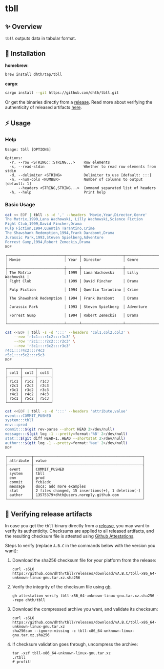 # tbll

✨ Overview
---

`tbll` outputs data in tabular format.

💾 Installation
---

**homebrew**:

```sh
brew install dhth/tap/tbll
```

**cargo**:

```sh
cargo install --git https://github.com/dhth/tbll.git
```

Or get the binaries directly from a [release][1]. Read more about verifying the
authenticity of released artifacts [here](#-verifying-release-artifacts).

⚡️ Usage
---

### Help

```text
Usage: tbll [OPTIONS]

Options:
  -r, --row <STRING:::STRING...>    Row elements
  -s, --read-stdin                  Whether to read row elements from stdin
  -d, --delimiter <STRING>          Delimiter to use [default: :::]
  -n, --num-cols <NUMBER>           Number of columns to output [default: 1]
      --headers <STRING,STRING...>  Command separated list of headers
  -h, --help                        Print help
```

### Basic Usage

```bash
cat << EOF | tbll -s -d ',' --headers 'Movie,Year,Director,Genre'
The Matrix,1999,Lana Wachowski, Lilly Wachowski,Science Fiction
Fight Club,1999,David Fincher,Drama
Pulp Fiction,1994,Quentin Tarantino,Crime
The Shawshank Redemption,1994,Frank Darabont,Drama
Jurassic Park,1993,Steven Spielberg,Adventure
Forrest Gump,1994,Robert Zemeckis,Drama
EOF
```

```text
┌──────────────────────────┬──────┬───────────────────┬─────────────────┐
│ Movie                    │ Year │ Director          │ Genre           │
├──────────────────────────┼──────┼───────────────────┼─────────────────┤
│ The Matrix               │ 1999 │ Lana Wachowski    │ Lilly Wachowski │
│ Fight Club               │ 1999 │ David Fincher     │ Drama           │
│ Pulp Fiction             │ 1994 │ Quentin Tarantino │ Crime           │
│ The Shawshank Redemption │ 1994 │ Frank Darabont    │ Drama           │
│ Jurassic Park            │ 1993 │ Steven Spielberg  │ Adventure       │
│ Forrest Gump             │ 1994 │ Robert Zemeckis   │ Drama           │
└──────────────────────────┴──────┴───────────────────┴─────────────────┘
```

```bash
cat <<EOF | tbll -s -d ':::' --headers 'col1,col2,col3' \
    --row 'r1c1:::r1c2:::r1c3' \
    --row 'r2c1:::r2c2:::r2c3' \
    --row 'r3c1:::r3c2:::r3c3'
r4c1:::r4c2:::r4c3
r5c1:::r5c2:::r5c3
EOF
```

```text
┌──────┬──────┬──────┐
│ col1 │ col2 │ col3 │
├──────┼──────┼──────┤
│ r1c1 │ r1c2 │ r1c3 │
│ r2c1 │ r2c2 │ r2c3 │
│ r3c1 │ r3c2 │ r3c3 │
│ r4c1 │ r4c2 │ r4c3 │
│ r5c1 │ r5c2 │ r5c3 │
└──────┴──────┴──────┘
```

```bash
cat <<EOF | tbll -s -d ':::' --headers 'attribute,value'
event:::COMMIT_PUSHED
system:::tbll
env:::prod
commit:::$(git rev-parse --short HEAD 2>/dev/null)
message:::$(git log -1 --pretty=format:'%B' 2>/dev/null)
stat:::$(git diff HEAD~1..HEAD --shortstat 2>/dev/null)
author:::$(git log -1 --pretty=format:'%ae' 2>/dev/null)
EOF
```

```text
┌───────────┬──────────────────────────────────────────────────┐
│ attribute │ value                                            │
├───────────┼──────────────────────────────────────────────────┤
│ event     │ COMMIT_PUSHED                                    │
│ system    │ tbll                                             │
│ env       │ prod                                             │
│ commit    │ fcb1cdc                                          │
│ message   │ docs: add more examples                          │
│ stat      │ 2 files changed, 15 insertions(+), 1 deletion(-) │
│ author    │ 13575379+dhth@users.noreply.github.com           │
└───────────┴──────────────────────────────────────────────────┘
```

🔐 Verifying release artifacts
---

In case you get the `tbll` binary directly from a [release][1], you may want to
verify its authenticity. Checksums are applied to all released artifacts, and
the resulting checksum file is attested using [Github Attestations][2].

Steps to verify (replace `A.B.C` in the commands below with the version you
want):

1. Download the sha256 checksum file for your platform from the release:

   ```shell
   curl -sSLO https://github.com/dhth/tbll/releases/download/vA.B.C/tbll-x86_64-unknown-linux-gnu.tar.xz.sha256
   ```

2. Verify the integrity of the checksum file using [gh][3].

   ```shell
   gh attestation verify tbll-x86_64-unknown-linux-gnu.tar.xz.sha256 --repo dhth/tbll
   ```

3. Download the compressed archive you want, and validate its checksum:

   ```shell
   curl -sSLO https://github.com/dhth/tbll/releases/download/vA.B.C/tbll-x86_64-unknown-linux-gnu.tar.xz
   sha256sum --ignore-missing -c tbll-x86_64-unknown-linux-gnu.tar.xz.sha256
   ```

3. If checksum validation goes through, uncompress the archive:

   ```shell
   tar -xzf tbll-x86_64-unknown-linux-gnu.tar.xz
   ./tbll
   # profit!
   ```

[1]: https://github.com/dhth/tbll/releases
[2]: https://github.blog/news-insights/product-news/introducing-artifact-attestations-now-in-public-beta/
[3]: https://github.com/cli/cli
